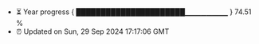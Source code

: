- ⏳ Year progress { ██████████████████████▁▁▁▁▁▁▁▁ } 74.51 %
- ⏰ Updated on Sun, 29 Sep 2024 17:17:06 GMT

